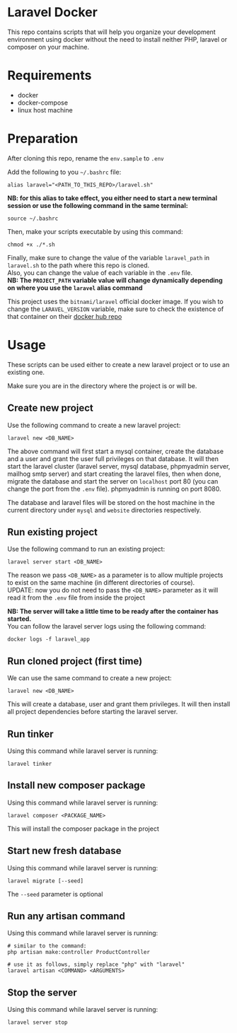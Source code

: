 # Laravel Docker
This repo contains scripts that will help you organize your development environment using docker without the need to install neither PHP, laravel or composer on your machine.

# Requirements
- docker
- docker-compose
- linux host machine

# Preparation

After cloning this repo, rename the `env.sample` to `.env`

Add the following to you `~/.bashrc` file:
```
alias laravel="<PATH_TO_THIS_REPO>/laravel.sh"
```
**NB: for this alias to take effect, you either need to start a new terminal session or use the following command in the same terminal:**
```
source ~/.bashrc
```

Then, make your scripts executable by using this command:
```
chmod +x ./*.sh
```

Finally, make sure to change the value of the variable `laravel_path` in `laravel.sh` to the path where this repo is cloned.  
Also, you can change the value of each variable in the `.env` file.  
**NB: The `PROJECT_PATH` variable value will change dynamically depending on where you use the `laravel` alias command**

This project uses the `bitnami/laravel` official docker image. If you wish to change the `LARAVEL_VERSION` variable, make sure to check the existence of that container on their [docker hub repo](https://hub.docker.com/r/bitnami/laravel)

# Usage

These scripts can be used either to create a new laravel project or to use an existing one.

Make sure you are in the directory where the project is or will be.
## Create new project
Use the following command to create a new laravel project:
```
laravel new <DB_NAME>
```

The above command will first start a mysql container, create the database and a user and grant the user full privileges on that database.
It will then start the laravel cluster (laravel server, mysql database, phpmyadmin server, mailhog smtp server) and start creating the laravel files, then when done, migrate the database and start the server on `localhost` port 80 (you can change the port from the `.env` file). phpmyadmin is running on port 8080.

The database and laravel files will be stored on the host machine in the current directory under `mysql` and `website` directories respectively.

## Run existing project
Use the following command to run an existing project:
```
laravel server start <DB_NAME>
```

The reason we pass `<DB_NAME>` as a parameter is to allow multiple projects to exist on the same machine (in different directories of course).  
UPDATE: now you do not need to pass the `<DB_NAME>` parameter as it will read it from the `.env` file from inside the project

**NB: The server will take a little time to be ready after the container has started.**  
You can follow the laravel server logs using the following command:
```
docker logs -f laravel_app
```

## Run cloned project (first time)
We can use the same command to create a new project:
```
laravel new <DB_NAME>
```

This will create a database, user and grant them privileges. It will then install all project dependencies before starting the laravel server.

## Run tinker
Using this command while laravel server is running:
```
laravel tinker
```

## Install new composer package
Using this command while laravel server is running:
```
laravel composer <PACKAGE_NAME>
```

This will install the composer package in the project

## Start new fresh database
Using this command while laravel server is running:
```
laravel migrate [--seed]
```

The `--seed` parameter is optional

## Run any artisan command
Using this command while laravel server is running:
```
# similar to the command:
php artisan make:controller ProductController

# use it as follows, simply replace "php" with "laravel"
laravel artisan <COMMAND> <ARGUMENTS>

```

## Stop the server
Using this command while laravel server is running:
```
laravel server stop
```
